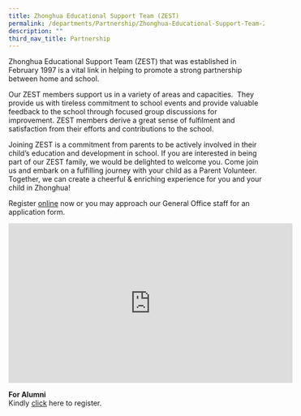 ```yaml
---
title: Zhonghua Educational Support Team (ZEST)
permalink: /departments/Partnership/Zhonghua-Educational-Support-Team-ZEST/
description: ""
third_nav_title: Partnership
---
```

Zhonghua Educational Support Team (ZEST) that was established in February 1997 is a vital link in helping to promote a strong partnership between home and school.  

Our ZEST members support us in a variety of areas and capacities.  They provide us with tireless commitment to school events and provide valuable feedback to the school through focused group discussions for improvement. ZEST members derive a great sense of fulfilment and satisfaction from their efforts and contributions to the school. 

Joining ZEST is a commitment from parents to be actively involved in their child’s education and development in school. If you are interested in being part of our ZEST family, we would be delighted to welcome you. Come join us and embark on a fulfilling journey with your child as a Parent Volunteer. Together, we can create a cheerful & enriching experience for you and your child in Zhonghua!

Register [online](https://go.gov.sg/zpszest) now or you may approach our General Office staff for an application form.

<iframe width="560" height="315" src="https://www.youtube.com/embed/bzS-0BK4MaU" title="YouTube video player" frameborder="0" allow="accelerometer; autoplay; clipboard-write; encrypted-media; gyroscope; picture-in-picture" allowfullscreen></iframe>



**For Alumni**
<br>Kindly [click](https://docs.google.com/forms/d/e/1FAIpQLScjpLGv8EQlZhI6gVn36KTDGsrXSKOBJg3f47R7moJcPf9kbw/viewform) here to register.